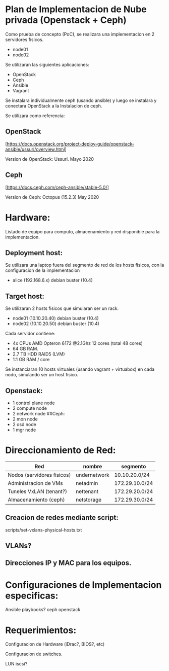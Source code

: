 # Plan de Implementacion de Nube privada (Openstack + Ceph)

Como prueba de concepto (PoC), se realizara una implementacion en 2 servidores fisicos.

* node01
* node02

Se utilizaran las siguientes aplicaciones:
* OpenStack 
* Ceph 
* Ansible 
* Vagrant

Se instalara individualmente ceph (usando ansible) y luego se instalara y conectara OpenStack a la Instalacion de ceph.

Se utilizara como referencia:

## OpenStack
[https://docs.openstack.org/project-deploy-guide/openstack-ansible/ussuri/overview.html]

Version de OpenStack: Ussuri. Mayo 2020

## Ceph
[https://docs.ceph.com/ceph-ansible/stable-5.0/]

Version de Ceph: Octopus (15.2.3) May 2020


# Hardware:

Listado de equipo para computo, almacenamiento y red disponible para la implementacion.

## Deployment host: 

Se utilizara una laptop fuera del segmento de red de los hosts fisicos, con la configuracion de la implementacion

* alice (192.168.6.x) debian buster (10.4)

## Target host:      
Se utilizaran 2 hosts fisicos que simularan ser un rack.

* node01 (10.10.20.40) debian buster (10.4)
* node02 (10.10.20.50) debian buster (10.4)

Cada servidor contiene:
* 4x CPUs AMD Opteron 6172 @2.1Ghz 12 cores (total 48 cores)
* 64 GB RAM.
* 2.7 TB HDD RAID5 (LVM)
* 1:1 GB RAM / core


Se instanciaran 10 hosts virtuales (usando vagrant + virtuabox) en cada nodo, simulando ser un host fisico.
## Openstack:
* 1 control plane node
* 2 compute node
* 2 network node
##Ceph:
* 2 mon node
* 2 osd node 
* 1 mgr node


# Direccionamiento de Red:
Red | nombre | segmento
----|--------|--------
Nodos (servidores fisicos) | undernetwork | 10.10.20.0/24
Administracion de VMs | netadmin | 172.29.10.0/24
Tuneles VxLAN (tenant?) | nettenant | 172.29.20.0/24
Almacenamiento (ceph) | netstorage |172.29.30.0/24

##  Creacion de redes mediante script: 
scripts/set-vxlans-physical-hosts.txt

  
## VLANs?

## Direcciones IP y MAC para los equipos.



# Configuraciones de Implementacion especificas:
  Ansible playbooks?
  ceph
  openstack

# Requerimientos:
  Configuracion de Hardware (iDrac?, BIOS?, etc)

  Configuracion de switches.

  LUN iscsi?
